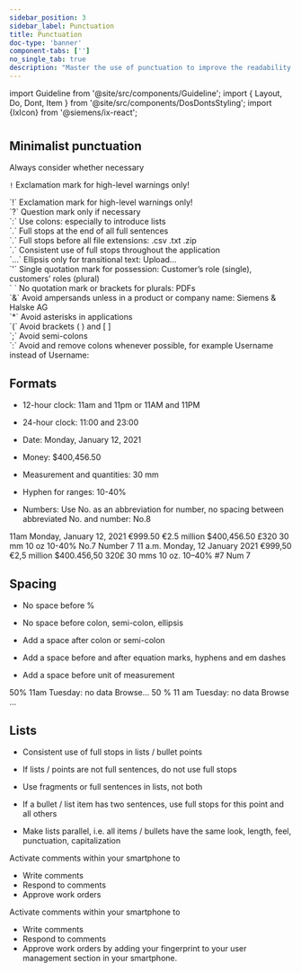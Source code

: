 ```yaml
---
sidebar_position: 3
sidebar_label: Punctuation
title: Punctuation
doc-type: 'banner'
component-tabs: ['']
no_single_tab: true
description: "Master the use of punctuation to improve the readability and comprehension of your text. This section covers the rules and best practices for using punctuation marks to ensure your writing is clear and precise."
---
```


import Guideline from '@site/src/components/Guideline';
import { Layout, Do, Dont, Item } from '@site/src/components/DosDontsStyling';
import {IxIcon} from '@siemens/ix-react';

#

## Minimalist punctuation

Always consider whether necessary

`!` Exclamation mark for high-level warnings only!

<div class="mb-2">
`!` Exclamation mark for high-level warnings only!
</div>

<div class="mb-2">
`?` Question mark only if necessary
</div>

<div class="mb-2">
`:` Use colons: especially to introduce lists
</div>

<div class="mb-2">
`.` Full stops at the end of all full sentences
</div>

<div class="mb-2">
`.` Full stops before all file extensions: .csv .txt .zip
</div>

<div class="mb-2">
`.` Consistent use of full stops throughout the application
</div>

<div class="mb-2">
`…` Ellipsis only for transitional text: Upload… 
</div>

<div class="mb-2">
`'` Single quotation mark for possession: Customer’s role (single), customers’ roles (plural)
</div>

<div class="mb-2">
`  ` No quotation mark or brackets for plurals: PDFs
</div>

<div class="mb-2">
`&` Avoid ampersands unless in a product or company name: Siemens & Halske AG
</div>

<div class="mb-2">
`*` Avoid asterisks in applications
</div>

<div class="mb-2">
`(` Avoid brackets ( ) and [ ]
</div>

<div class="mb-2">
`;` Avoid semi-colons
</div>

<div class="mb-2">
`:` Avoid and remove colons whenever possible, for example Username instead of Username:
</div>

## Formats

- 12-hour clock: 11am and 11pm or 11AM and 11PM

- 24-hour clock: 11:00 and 23:00

- Date: Monday, January 12, 2021

- Money: $400,456.50

- Measurement and quantities: 30 mm

- Hyphen for ranges: 10-40%

- Numbers: Use No. as an abbreviation for number, no spacing between abbreviated No. and number: No.8

<Layout>
  <Do>
    <Item>11am</Item>
    <Item>Monday, January 12, 2021</Item>
    <Item>€999.50</Item>
    <Item>€2.5 million</Item>
    <Item>$400,456.50</Item>
    <Item>£320</Item>
    <Item>30 mm</Item>
    <Item>10 oz</Item>
    <Item>10-40%</Item>
    <Item>No.7</Item>
    <Item>Number 7</Item>
  </Do>
  <Dont>
    <Item>11 a.m.</Item>
    <Item>Monday, 12 January 2021</Item>
    <Item>€999,50</Item>
    <Item>€2,5 million</Item>
    <Item>$400.456,50</Item>
    <Item>320£</Item>
    <Item>30 mms</Item>
    <Item>10 oz.</Item>
    <Item>10–40%</Item>
    <Item>#7</Item>
    <Item>Num 7</Item>
  </Dont>
</Layout>

## Spacing

- No space before %

- No space before colon, semi-colon, ellipsis

- Add a space after colon or semi-colon

- Add a space before and after equation marks, hyphens and em dashes

- Add a space before unit of measurement

<Layout>
  <Do>
    <Item>50%</Item>
    <Item>11am</Item>
    <Item>Tuesday: no data</Item>
    <Item>Browse…</Item>
  </Do>
  <Dont>
    <Item>50 %</Item>
    <Item>11 am</Item>
    <Item>Tuesday: no data</Item>
    <Item>Browse …</Item>
  </Dont>
</Layout>

## Lists

- Consistent use of full stops in lists / bullet points

- If lists / points are not full sentences, do not use full stops

- Use fragments or full sentences in lists, not both

- If a bullet / list item has two sentences, use full stops for this point and all others

- Make lists parallel, i.e. all items / bullets have the same look, length, feel, punctuation, capitalization

<Layout>
  <Do>
    <Item>
      Activate comments within your smartphone to
      <ul>
        <li> Write comments</li>
        <li> Respond to comments</li>
        <li> Approve work orders</li>
      </ul>
    </Item>
  </Do>
  <Dont>
    <Item>
      Activate comments within your smartphone to
      <ul>
        <li>Write comments</li>
        <li>Respond to comments</li>
        <li>Approve work orders by adding your fingerprint to your user management section in your smartphone.</li>
      </ul>
    </Item>
  </Dont>
</Layout>
